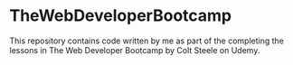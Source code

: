 # TheWebDeveloperBootcamp
This repository contains code written by me as part of the completing the lessons in The Web Developer Bootcamp by Colt Steele on Udemy.
